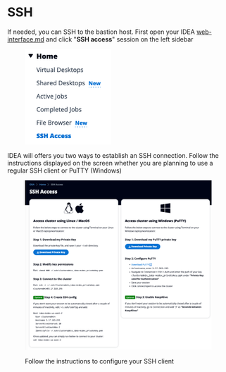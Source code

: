 # SSH

If needed, you can SSH to the bastion host. First open your IDEA [web-interface.md](web-interface.md "mention") and click "**SSH access**" session on the left sidebar

<figure><img src="../../.gitbook/assets/ftu_access_ssh_menu.webp" alt=""><figcaption></figcaption></figure>

IDEA will offers you two ways to establish an SSH connection. Follow the instructions displayed on the screen whether you are planning to use a regular SSH client or PuTTY (Windows)

<figure><img src="../../.gitbook/assets/ftu_access_ssh_example.webp" alt=""><figcaption><p>Follow the instructions to configure your SSH client</p></figcaption></figure>
